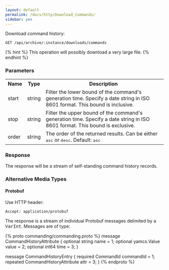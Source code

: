 ```yaml
---
layout: default
permalink: /docs/http/Download_Commands/
sidebar: yes
---
```


Download command history:

    GET /api/archive/:instance/downloads/commands
    
{% hint %}
This operation will possibly download a very large file.
{% endhint %}


### Parameters

<table class="inline">
    <tr>
        <th>Name</th>
        <th>Type</th>
        <th>Description</th>
    </tr>
    <tr>
        <td class="code">start</td>
        <td class="code">string</td>
        <td>Filter the lower bound of the command's generation time. Specify a date string in ISO 8601 format. This bound is inclusive.</td>
    </tr>
    <tr>
        <td class="code">stop</td>
        <td class="code">string</td>
        <td>Filter the upper bound of the command's generation time. Specify a date string in ISO 8601 format. This bound is exclusive.</td>
    </tr>
    <tr>
        <td class="code">order</td>
        <td class="code">string</td>
        <td>The order of the returned results. Can be either <tt>asc</tt> or <tt>desc</tt>. Default: <tt>asc</tt></td>
    </tr>
</table>


### Response

The response will be a stream of self-standing command history records.

### Alternative Media Types


#### Protobuf

Use HTTP header:

    Accept: application/protobuf

The response is a stream of individual Protobuf messages delimited by a <tt>VarInt</tt>. Messages are of type:

{% proto commanding/commanding.proto %}
message CommandHistoryAttribute {
  optional string name = 1;
  optional yamcs.Value value = 2;
  optional int64 time = 3;
}

message CommandHistoryEntry {
  required CommandId commandId = 1;
  repeated CommandHistoryAttribute attr = 3;
}
{% endproto %}
